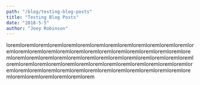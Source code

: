 ```yaml
---
path: "/blog/testing-blog-posts"
title: "Testing Blog Posts"
date: "2018-5-5"
author: "Joey Robinson"
---
```


loremloremloremloremloremloremloremloremloremloremloremloremloremloremloremloremloremloremloremloremloremloremloremloremloremloremloremloremloremloremloremloremloremloremloremloremloremloremloremloremloremloremloremloremloremloremloremloremloremloremloremloremloremloremloremloremloremloremloremloremloremloremloremloremloremloremloremloremloremloremloremloremlorem